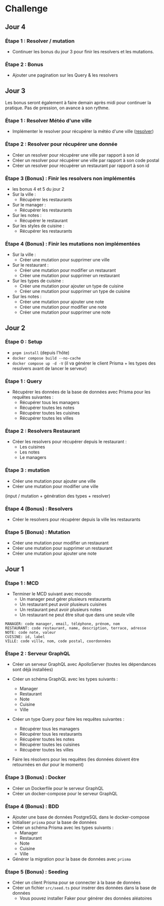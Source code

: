 # Challenge

## Jour 4

### Étape 1 : Resolver / mutation

- Continuer les bonus du jour 3 pour finir les resolvers et les mutations.

### Étape 2 : Bonus

- Ajouter une pagination sur les Query & les resolvers

## Jour 3

Les bonus seront également à faire demain après midi pour continuer la pratique. Pas de pression, on avance à son rythme.

### Étape 1 : Resolver Météo d'une ville

- Implémenter le resolver pour récupérer la météo d'une ville ([resolver](./src/graphql/city/resolver.ts))

### Étape 2 : Resolver pour récupérer une donnée

- Créer un resolver pour récupérer une ville par rapport à son id
- Créer un resolver pour récupérer une ville par rapport à son code postal
- Créer un resolver pour récupérer un restaurant par rapport à son id

### Étape 3 (Bonus) : Finir les resolvers non implémentés

- les bonus 4 et 5 du jour 2
- Sur la ville :
  - Récupérer les restaurants
- Sur le manager :
  - Récupérer les restaurants
- Sur les notes :
  - Récupérer le restaurant
- Sur les styles de cuisine :
  - Récupérer les restaurants

### Étape 4 (Bonus) : Finir les mutations non implémentées

- Sur la ville :
  - Créer une mutation pour supprimer une ville
- Sur le restaurant :
  - Créer une mutation pour modifier un restaurant
  - Créer une mutation pour supprimer un restaurant
- Sur les types de cuisine :
  - Créer une mutation pour ajouter un type de cuisine
  - Créer une mutation pour supprimer un type de cuisine
- Sur les notes :
  - Créer une mutation pour ajouter une note
  - Créer une mutation pour modifier une note
  - Créer une mutation pour supprimer une note

## Jour 2

### Étape 0 : Setup

- `pnpm install` (depuis l'hôte)
- `docker compose build --no-cache`
- `docker compose up -d -V` (il va générer le client Prisma + les types des resolvers avant de lancer le serveur)

### Étape 1 : Query

- Récupérer les données de la base de données avec Prisma pour les requêtes suivantes :
  - Récupérer tous les managers
  - Récupérer toutes les notes
  - Récupérer toutes les cuisines
  - Récupérer toutes les villes

### Étape 2 : Resolvers Restaurant

- Créer les resolvers pour récupérer depuis le restaurant :
  - Les cuisines
  - Les notes
  - Le managers

### Étape 3 : mutation

- Créer une mutation pour ajouter une ville
- Créer une mutation pour modifier une ville

(input / mutation + génération des types + resolver)

### Étape 4 (Bonus) : Resolvers

- Créer le resolvers pour récupérer depuis la ville les restaurants

### Étape 5 (Bonus) : Mutation

- Créer une mutation pour modifier un restaurant
- Créer une mutation pour supprimer un restaurant
- Créer une mutation pour ajouter une note

## Jour 1

### Étape 1 : MCD

- Terminer le MCD suivant avec mocodo 
  - Un manager peut gérer plusieurs restaurants
  - Un restaurant peut avoir plusieurs cuisines
  - Un restaurant peut avoir plusieurs notes
  - Un restaurant ne peut être situé que dans une seule ville

```mocodo
MANAGER: code manager, email, téléphone, prénom, nom
RESTAURANT: code restaurant, name, description, terrace, adresse
NOTE: code note, valeur
CUISINE: id, label
VILLE: code ville, nom, code postal, coordonnées
```

### Étape 2 : Serveur GraphQL

- Créer un serveur GraphQL avec ApolloServer (toutes les dépendances sont déjà installées)
- Créer un schéma GraphQL avec les types suivants :
  - Manager
  - Restaurant
  - Note
  - Cuisine
  - Ville
- Créer un type Query pour faire les requêtes suivantes :
  - Récupérer tous les managers
  - Récupérer tous les restaurants
  - Récupérer toutes les notes
  - Récupérer toutes les cuisines
  - Récupérer toutes les villes

- Faire les résolvers pour les requêtes (les données doivent être retournées en dur pour le moment)

### Étape 3 (Bonus) : Docker

- Créer un Dockerfile pour le serveur GraphQL
- Créer un docker-compose pour le serveur GraphQL

### Étape 4 (Bonus) : BDD

- Ajouter une base de données PostgreSQL dans le docker-compose
- Initialiser `prisma` pour la base de données
- Créer un schéma Prisma avec les types suivants :
  - Manager
  - Restaurant
  - Note
  - Cuisine
  - Ville
- Générer la migration pour la base de données avec `prisma`

### Étape 5 (Bonus) : Seeding

- Créer un client Prisma pour se connecter à la base de données
- Créer un fichier `src/seed.ts` pour insérer des données dans la base de données
  - Vous pouvez installer Faker pour générer des données aléatoires

